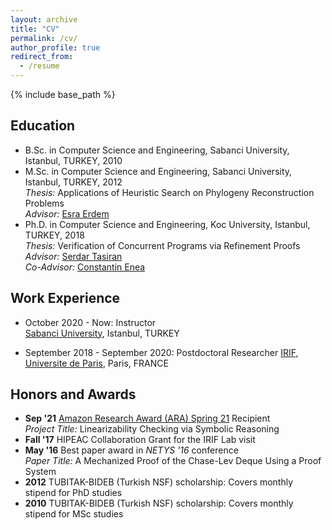 ```yaml
---
layout: archive
title: "CV"
permalink: /cv/
author_profile: true
redirect_from:
  - /resume
---
```


{% include base_path %}

Education
-----
* B.Sc. in Computer Science and Engineering, Sabanci University, Istanbul, TURKEY, 2010
* M.Sc. in Computer Science and Engineering, Sabanci University, Istanbul, TURKEY, 2012  
_Thesis:_ Applications of Heuristic Search on Phylogeny Reconstruction Problems  
_Advisor:_ [Esra Erdem](http://people.sabanciuniv.edu/esraerdem/)
* Ph.D. in Computer Science and Engineering, Koc University, Istanbul, TURKEY, 2018  
_Thesis:_ Verification of Concurrent Programs via Refinement Proofs  
_Advisor:_ [Serdar Tasiran](https://www.amazon.jobs/en/pioneers/serdar-t)  
_Co-Advisor:_ [Constantin Enea](https://www.irif.fr/~cenea/)

Work Experience
-----
* October 2020 - Now: Instructor  
[Sabanci University](https://www.sabanciuniv.edu/en/), Istanbul, TURKEY

* September 2018 - September 2020: Postdoctoral Researcher
[IRIF](https://www.irif.fr/), [Universite de Paris](https://u-paris.fr/en/), Paris, FRANCE
  
Honors and Awards
-----
* **Sep '21** [Amazon Research Award (ARA) Spring 21](https://www.amazon.science/research-awards/program-updates/spring-2021-amazon-research-awards-recipients-announced) Recipient  
_Project Title:_ Linearizability Checking via Symbolic Reasoning
* **Fall '17** HIPEAC Collaboration Grant for the IRIF Lab visit
* **May '16** Best paper award in _NETYS '16_ conference  
_Paper Title:_ A Mechanized Proof of the Chase-Lev Deque Using a Proof System
* **2012** TUBITAK-BIDEB (Turkish NSF) scholarship: Covers monthly stipend for PhD studies
* **2010** TUBITAK-BIDEB (Turkish NSF) scholarship: Covers monthly stipend for MSc studies
